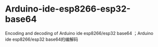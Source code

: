 # Arduino-ide-esp8266-esp32-base64
Encoding and decoding of Arduino ide esp8266/esp32 base64 ；Arduino ide esp8266/esp32 base64的编解码
